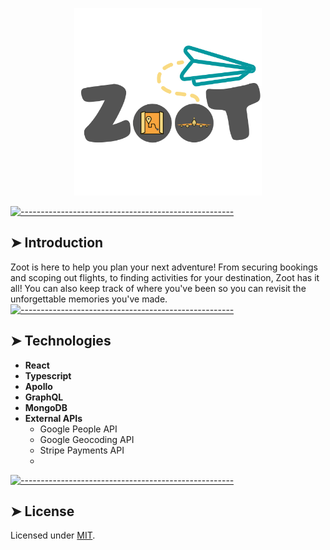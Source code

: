 <a href="/">
	<p align="center">
	  <img src="./client/src/components/AppHeader/assets/Logo2.png" alt="Zoot" width="300" />
	</p>
</a>

[![-----------------------------------------------------](https://raw.githubusercontent.com/andreasbm/readme/master/assets/lines/colored.png)](#introduction)

## ➤ Introduction

Zoot is here to help you plan your next adventure! From securing bookings and scoping out flights, to finding activities for your destination, Zoot has it all! You can also keep track of where you've been so you can revisit the unforgettable memories you've made.
[![-----------------------------------------------------](https://raw.githubusercontent.com/andreasbm/readme/master/assets/lines/colored.png)](#technologies)

## ➤ Technologies
* **React**
* **Typescript**
* **Apollo**
* **GraphQL**
* **MongoDB**
* **External APIs**
  * Google People API
  * Google Geocoding API
  * Stripe Payments API
  * 


[![-----------------------------------------------------](https://raw.githubusercontent.com/andreasbm/readme/master/assets/lines/colored.png)](#license)

## ➤ License

Licensed under [MIT](https://opensource.org/licenses/MIT).
